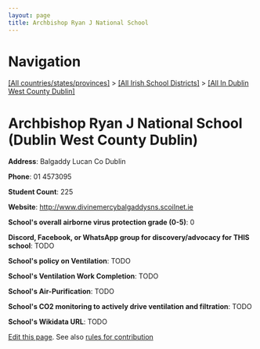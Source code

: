 ```yaml
---
layout: page
title: Archbishop Ryan J National School
---
```

# Navigation

[[All countries/states/provinces]](../../..) > [[All Irish School Districts]](../..) > [[All In Dublin West County Dublin]](..)

# Archbishop Ryan J National School (Dublin West County Dublin)

**Address**: Balgaddy Lucan Co Dublin

**Phone**: 01 4573095

**Student Count**: 225

**Website**: <http://www.divinemercybalgaddysns.scoilnet.ie>

**School's overall airborne virus protection grade (0-5)**: 0

**Discord, Facebook, or WhatsApp group for discovery/advocacy for THIS school**: TODO

**School's policy on Ventilation**: TODO

**School's Ventilation Work Completion**: TODO

**School's Air-Purification**: TODO

**School's CO2 monitoring to actively drive ventilation and filtration**: TODO

**School's Wikidata URL**: TODO


[Edit this page](https://github.com/ventilate-schools/Ireland/edit/main/./Dublin_West_County_Dublin/Archbishop_Ryan_J_National_School.md). See also [rules for contribution](../../../contribution-rules/)